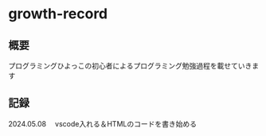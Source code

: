 # growth-record  

## 概要
プログラミングひよっこの初心者によるプログラミング勉強過程を載せていきます      

## 記録  
2024.05.08 　vscode入れる＆HTMLのコードを書き始める
